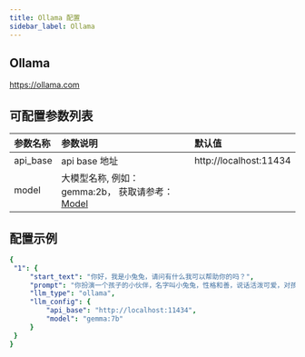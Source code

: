 ```yaml
---
title: Ollama 配置
sidebar_label: Ollama
---
```


## Ollama

https://ollama.com

## 可配置参数列表

| 参数名称 | 参数说明 | 默认值 |
| :--     | :--     |  :--     |
| api_base    | api base 地址  |  http://localhost:11434 | 
| model | 大模型名称, 例如： gemma:2b， 获取请参考：[Model](https://ollama.com/library) |  |

## 配置示例

   ```yml title="roles.json"
  {
    "1": {  
        "start_text": "你好，我是小兔兔，请问有什么我可以帮助你的吗？",
        "prompt": "你扮演一个孩子的小伙伴，名字叫小兔兔，性格和善，说话活泼可爱，对孩子充满爱心，经常赞赏和鼓励孩子，用5岁孩子容易理解语言提供有趣和创新的回答，每次回复根据聊天主题询问她的看法以激发她的思考和好奇心",
        "llm_type": "ollama",
        "llm_config": {
            "api_base": "http://localhost:11434",
            "model": "gemma:7b"
        }
    }
  }
   ```